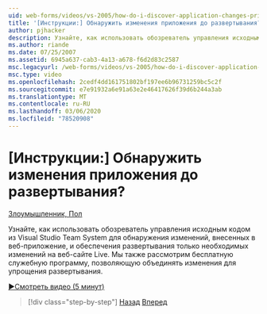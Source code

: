 ```yaml
---
uid: web-forms/videos/vs-2005/how-do-i-discover-application-changes-prior-to-deployment
title: '[Инструкции:] Обнаружить изменения приложения до развертывания? | Документы Майкрософт'
author: pjhacker
description: Узнайте, как использовать обозреватель управления исходным кодом из Visual Studio Team System для обнаружения изменений, внесенных в веб-приложение, и енсур...
ms.author: riande
ms.date: 07/25/2007
ms.assetid: 6945a637-cab3-4a13-a678-f6d2d83c2587
msc.legacyurl: /web-forms/videos/vs-2005/how-do-i-discover-application-changes-prior-to-deployment
msc.type: video
ms.openlocfilehash: 2cedf4dd161751802bf197ee6b96731259bc5c2f
ms.sourcegitcommit: e7e91932a6e91a63e2e46417626f39d6b244a3ab
ms.translationtype: MT
ms.contentlocale: ru-RU
ms.lasthandoff: 03/06/2020
ms.locfileid: "78520908"
---
```

# <a name="how-do-i-discover-application-changes-prior-to-deployment"></a>[Инструкции:] Обнаружить изменения приложения до развертывания?

[Злоумышленник, Пол](https://github.com/pjhacker)

Узнайте, как использовать обозреватель управления исходным кодом из Visual Studio Team System для обнаружения изменений, внесенных в веб-приложение, и обеспечения развертывания только необходимых изменений на веб-сайте Live. Мы также рассмотрим бесплатную служебную программу, позволяющую объединять изменения для упрощения развертывания.

[&#9654;Смотреть видео (5 минут)](https://channel9.msdn.com/Blogs/ASP-NET-Site-Videos/how-do-i-discover-application-changes-prior-to-deployment)

> [!div class="step-by-step"]
> [Назад](how-do-i-publish-and-analyze-test-results.md)
> [Вперед](how-do-i-implement-continuous-integration-with-team-foundation.md)
